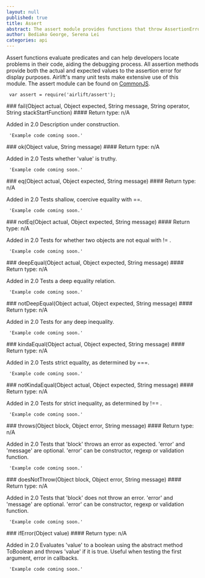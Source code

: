 ```yaml
---
layout: null
published: true
title: Assert
abstract: The assert module provides functions that throw AssertionErrors when particular conditions are not met.
author: Bediako George, Serena Lei
categories: api
---
```


Assert functions evaluate predicates and can help developers locate problems in their code, aiding the debugging process.  All assertion methods provide both the actual and expected values to the assertion error for display purposes. Airlift's many unit tests make extensive use of this module. The assert module can be found on [CommonJS](http://wiki.commonjs.org/wiki/Unit_Testing/1.0).


     var assert = require('airlift/assert');     


<p id="Assert_fail"></p>
### fail(Object actual, Object expected, String message, String operator, String stackStartFunction)
#### Return type:  n/A

<p> <label class="new">Added in 2.0</label>
Description under construction.
</p>


     'Example code coming soon.'


<p id="Assert_ok"></p>
### ok(Object value, String message)
#### Return type: n/A

<p> <label class="new">Added in 2.0</label>
Tests whether 'value' is truthy.
</p>


     'Example code coming soon.'


<p id="Assert_eq"></p>
### eq(Object actual, Object expected, String message)
#### Return type: n/A

<p> <label class="new">Added in 2.0</label>
Tests shallow, coercive equality with ==.
</p>


     'Example code coming soon.'


<p id="Assert_notEq"></p>
### notEq(Object actual, Object expected, String message)
#### Return type: n/A

<p> <label class="new">Added in 2.0</label>
Tests for whether two objects are not equal with != .
</p>


     'Example code coming soon.'


<p id="Assert_deepEqual"></p>
### deepEqual(Object actual, Object expected, String message)
#### Return type: n/A

<p> <label class="new">Added in 2.0</label>
Tests a deep equality relation.
</p>


     'Example code coming soon.'


<p id="Assert_notDeepEqual"></p>
### notDeepEqual(Object actual, Object expected, String message)
#### Return type: n/A

<p> <label class="new">Added in 2.0</label>
Tests for any deep inequality.
</p>


     'Example code coming soon.'


<p id="Assert_kindaEqual"></p>
### kindaEqual(Object actual, Object expected, String message)
#### Return type: n/A

<p> <label class="new">Added in 2.0</label>
Tests strict equality, as determined by ===.
</p>


     'Example code coming soon.'


<p id="Assert_notKindaEqual"></p>
### notKindaEqual(Object actual, Object expected, String message)
#### Return type: n/A

<p> <label class="new">Added in 2.0</label>
Tests for strict inequality, as determined by !== .
</p>


     'Example code coming soon.'


<p id="Assert_throws"></p>
### throws(Object block, Object error, String message)
#### Return type: n/A

<p> <label class="new">Added in 2.0</label>
Tests that 'block' throws an error as expected. 'error' and 'message' are optional. 'error' can be constructor, regexp or validation function.
</p>


     'Example code coming soon.'


<p id="Assert_doesNotThrow"></p>
### doesNotThrow(Object block, Object error, String message)
#### Return type: n/A

<p> <label class="new">Added in 2.0</label>
Tests that 'block' does not throw an error. 'error' and 'message' are optional. 'error' can be constructor, regexp or validation function.
</p>


     'Example code coming soon.'


<p id="Assert_ifError"></p>
### ifError(Object value)
#### Return type: n/A

<p> <label class="new">Added in 2.0</label>
Evaluates 'value' to a boolean using the abstract method ToBoolean and throws 'value' if it is true. Useful when testing the first argument, error in callbacks.
</p>


     'Example code coming soon.'








